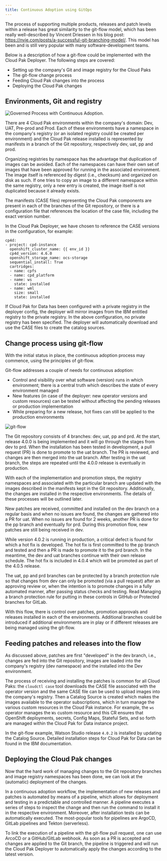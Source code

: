 ```yaml
---
title: Continuous Adoption using GitOps
---
```


The process of supporting multiple products, releases and patch levels within a release has great similarity to the git-flow model, which has been really well-described by Vincent Driessen in his blog post: https://nvie.com/posts/a-successful-git-branching-model/. This model has been and is still very popular with many software-development teams.

Below is a description of how a git-flow could be implemented with the Cloud Pak Deployer. The following steps are covered:
* Setting up the company's Git and image registry for the Cloud Paks
* The git-flow change process
* Feeding Cloud Pak changes into the process
* Deploying the Cloud Pak changes

## Environments, Git and registry

![Governed Process with Continuous Adoption](governed-process-ca.png "Governed Process Continuous Adoption").

There are 4 Cloud Pak environments within the company's domain: Dev, UAT, Pre-prod and Prod. Each of these environments have a namespace in the company's registry (or an isolated registry could be created per environment) and the Cloud Pak release installed is represented by manifests in a branch of the Git repository, respectively dev, uat, pp and prod.

Organizing registries by namespace has the advantage that duplication of images can be avoided. Each of the namespaces can have their own set of images that have been approved for running in the associated environment. The image itself is referenced by digest (i.e., checksum) and organized on disk as such. If one tries to copy an image to a different namespace within the same registry, only a new entry is created, the image itself is not duplicated because it already exists.

The manifests (CASE files) representing the Cloud Pak components are present in each of the branches of the Git repository, or there is a configuration file that references the location of the case file, including the exact version number.

In the Cloud Pak Deployer, we have chosen to reference the CASE versions in the configuration, for example:

```
cp4d:
- project: cpd-instance
  openshift_cluster_name: {{ env_id }}
  cp4d_version: 4.6.0
  openshift_storage_name: ocs-storage
  sequential_install: True
  cartridges:
  - name: cpfs
  - name: cpd_platform
  - name: ws
    state: installed
  - name: wml
    size: small
    state: installed
```

If Cloud Pak for Data has been configured with a private registry in the deployer config, the deployer will mirror images from the IBM entitled registry to the private registry. In the above configuration, no private registry has been specified. The deployer will automatically download and use the CASE files to create the catalog sources.

## Change process using git-flow
With the initial status in place, the continuous adoption process may commence, using the principles of git-flow.

Git-flow addresses a couple of needs for continuous adoption:
* Control and visibility over what software (version) runs in which environment; there is a central truth which describes the state of every environment managed
* New features (in case of the deployer: new operator versions and custom resources) can be tested without affecting the pending releases or production implementation
* While preparing for a new release, hot fixes can still be applied to the production environments

![git-flow](git-flow.png)

The Git repository consists of 4 branches: dev, uat, pp and prd. At the start, release 4.0.0 is being implemented and it will go through the stages from dev to prd. When the installation has been tested in development, a pull request (PR) is done to promote to the uat branch. The PR is reviewed, and changes are then merged into the uat branch. After testing in the uat branch, the steps are repeated until the 4.0.0 release is eventually in production.

With each of the implementation and promotion steps, the registry namespaces and associated with the particular branch are updated with the images described in the manifests kept in the Git repository. Additionally, the changes are installed in the respective environments. The details of these processes will be outlined later.

New patches are received, committed and installed on the dev branch on a regular basis and when no issues are found, the changes are gathered into a PR for uat. When no issues are found for 2 weeks, another PR is done for the pp branch and eventually for prd. During this promotion flow, new patches are still being received in dev.

While version 4.0.2 is running in production, a critical defect is found for which a hot fix is developed. The hot fix is first committed to the pp branch and tested and then a PR is made to promote it to the prd branch. In the meantime, the dev and uat branches continue with their own release schedule. The hot fix is included in 4.0.4 which will be promoted as part of the 4.0.5 release.

The uat, pp and prd branches can be protected by a branch protection rule so that changes from dev can only be promoted (via a pull request) after an approving review or, when the intention is to promote changes in a fully automated manner, after passing status checks and testing. Read Managing a branch protection rule for putting in these controls in GitHub or Protected branches for GitLab.

With this flow, there is control over patches, promotion approvals and releases installed in each of the environments. Additional branches could be introduced if additional environments are in play or if different releases are being managed using the git-flow.

## Feeding patches and releases into the flow
As discussed above, patches are first "developed" in the dev branch, i.e., changes are fed into the Git repository, images are loaded into the company's registry (dev namespace) and the installed into the Dev environment.

The process of receiving and installing the patches is common for all Cloud Paks: the `cloudctl case` tool downloads the CASE file associated with the operator version and the same CASE file can be used to upload images into the company's registry. Then a Catalog Source is created which makes the images available to the operator subscriptions, which in turn manage the various custom resources in the Cloud Pak instance. For example, the `ws` operator manages the `Ws` custom resource and this CR ensures that OpenShift deployments, secrets, Config Maps, Stateful Sets, and so forth are managed within the Cloud Pak for Data instance project.

In the git-flow example, Watson Studio release `4.0.2` is installed by updating the Catalog Source. Detailed installation steps for Cloud Pak for Data can be found in the IBM documentation.

## Deploying the Cloud Pak changes

Now that the hard work of managing changes to the Git repository branches and image registry namespaces has been done, we can look at the (automatic) deployment of the changes.

In a continuous adoption workflow, the implementation of new releases and patches is automated by means of a pipeline, which allows for deployment and testing in a predictable and controlled manner. A pipeline executes a series of steps to inspect the change and then run the command to install it in the respective environment. Moreover, after installation tests can be automatically executed. The most-popular tools for pipelines are ArgoCD, GitLab pipelines and Tekton (serverless).

To link the execution of a pipeline with the git-flow pull request, one can use ArcoCD or a GitHub/GitLab webhook. As soon as a PR is accepted and changes are applied to the Git branch, the pipeline is triggered and will run the Cloud Pak Deployer to automatically apply the changes according to the latest version.